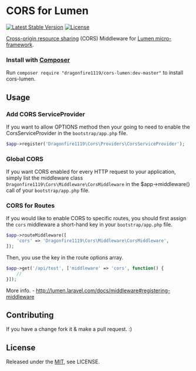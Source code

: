 CORS for Lumen
==========

[![Latest Stable Version](https://poser.pugx.org/dragonfire1119/cors-lumen/v/stable)](https://packagist.org/packages/dragonfire1119/cors-lumen)
[![License](https://poser.pugx.org/dragonfire1119/cors-lumen/license)](https://packagist.org/packages/dragonfire1119/cors-lumen)

[Cross-origin resource sharing](https://developer.mozilla.org/en-US/docs/Web/HTTP/Access_control_CORS) (CORS) Middleware for [Lumen micro-framework](http://lumen.laravel.com/).

### Install with [Composer](https://packagist.org/packages/dragonfire1119/cors-lumen) ###

Run `composer require "dragonfire1119/cors-lumen:dev-master"` to install cors-lumen.

## Usage ##

### Add CORS ServiceProvider ###

If you want to allow OPTIONS method then your going to need to enable the CorsServiceProvider in the `bootstrap/app.php` file.
```php
$app->register('Dragonfire1119\Cors\Providers\CorsServiceProvider');
```

### Global CORS ###

If you want CORS enabled for every HTTP request to your application, simply list the middleware class `Dragonfire1119\Cors\Middleware\CorsMiddleware` in the $app->middleware() call of your `bootstrap/app.php` file.

### CORS for Routes ###

If you would like to enable CORS to specific routes, you should first assign the `cors` middleware a short-hand key in your `bootstrap/app.php` file.

```php
$app->routeMiddleware([
	'cors' => 'Dragonfire1119\Cors\Middleware\CorsMiddleware',
]);
```

Then, you use the key in the route options array.
```php
$app->get('/api/test', ['middleware' => 'cors', function() {
    //
}]);
```

More info. - http://lumen.laravel.com/docs/middleware#registering-middleware

## Contributing ##

If you have a change fork it & make a pull request. :)

## License ##

Released under the [MIT](LICENSE), see LICENSE.
